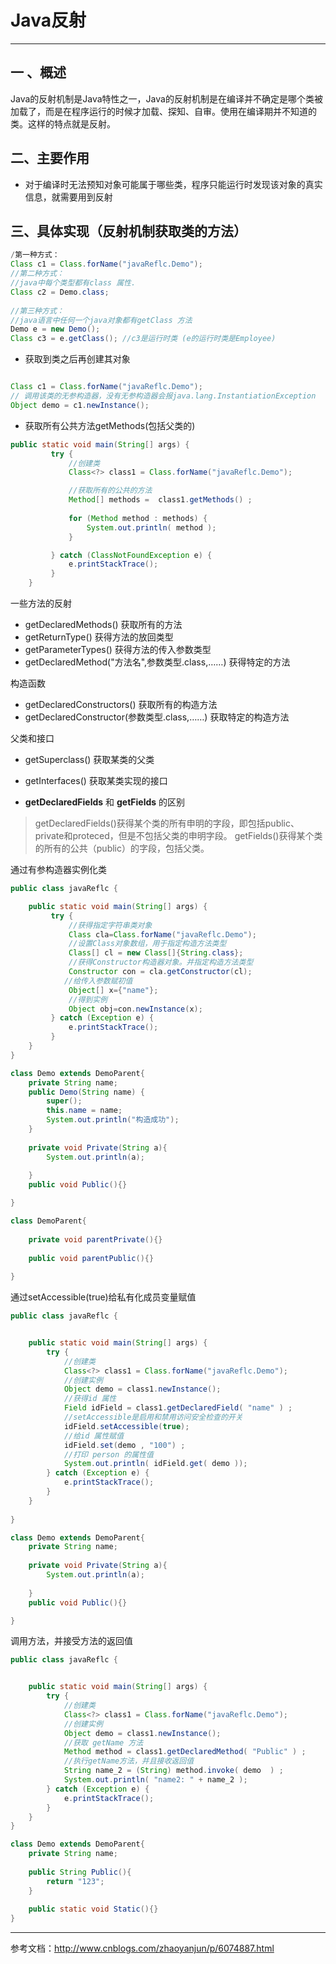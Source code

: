  # Java反射

---
## 一 、概述
  Java的反射机制是Java特性之一，Java的反射机制是在编译并不确定是哪个类被加载了，而是在程序运行的时候才加载、探知、自审。使用在编译期并不知道的类。这样的特点就是反射。

##  二、主要作用
- 对于编译时无法预知对象可能属于哪些类，程序只能运行时发现该对象的真实信息，就需要用到反射


##  三、具体实现（反射机制获取类的方法）

```java
/第一种方式：  
Class c1 = Class.forName("javaReflc.Demo");  
//第二种方式：  
//java中每个类型都有class 属性.  
Class c2 = Demo.class;  
   
//第三种方式：  
//java语言中任何一个java对象都有getClass 方法  
Demo e = new Demo();  
Class c3 = e.getClass(); //c3是运行时类 (e的运行时类是Employee)  

```
- 获取到类之后再创建其对象
```java

Class c1 = Class.forName("javaReflc.Demo"); 
// 调用该类的无参构造器，没有无参构造器会报java.lang.InstantiationException
Object demo = c1.newInstance();

```
- 获取所有公共方法getMethods(包括父类的) 
```java
public static void main(String[] args) {
    	 try {
             //创建类
             Class<?> class1 = Class.forName("javaReflc.Demo");

             //获取所有的公共的方法
             Method[] methods =  class1.getMethods() ;
             
             for (Method method : methods) {
                 System.out.println( method );
             }

         } catch (ClassNotFoundException e) {
             e.printStackTrace();
         }
    }
```
一些方法的反射
- getDeclaredMethods()  获取所有的方法
- getReturnType()  获得方法的放回类型
- getParameterTypes()  获得方法的传入参数类型
- getDeclaredMethod("方法名",参数类型.class,……)  获得特定的方法

构造函数
- getDeclaredConstructors() 获取所有的构造方法
- getDeclaredConstructor(参数类型.class,……) 获取特定的构造方法

父类和接口
- getSuperclass() 获取某类的父类
- getInterfaces() 获取某类实现的接口

- **getDeclaredFields** 和 **getFields** 的区别
> getDeclaredFields()获得某个类的所有申明的字段，即包括public、private和proteced，但是不包括父类的申明字段。
> getFields()获得某个类的所有的公共（public）的字段，包括父类。


通过有参构造器实例化类
```java
public class javaReflc {

    public static void main(String[] args) {
    	 try {
             //获得指定字符串类对象
             Class cla=Class.forName("javaReflc.Demo");
             //设置Class对象数组，用于指定构造方法类型
             Class[] cl = new Class[]{String.class};
             //获得Constructor构造器对象。并指定构造方法类型
             Constructor con = cla.getConstructor(cl);
            //给传入参数赋初值
             Object[] x={"name"};
             //得到实例
             Object obj=con.newInstance(x);
         } catch (Exception e) {
             e.printStackTrace();
         }
    }
}

class Demo extends DemoParent{
    private String name;
    public Demo(String name) {
        super();
        this.name = name;
        System.out.println("构造成功");
    }
    
    private void Private(String a){
    	System.out.println(a);
    	
    }
    public void Public(){}

}

class DemoParent{
	
	private void parentPrivate(){}
	
	public void parentPublic(){}
	
}

```
通过setAccessible(true)给私有化成员变量赋值
```java
public class javaReflc {


    public static void main(String[] args) {
        try {
            //创建类
            Class<?> class1 = Class.forName("javaReflc.Demo");
            //创建实例
            Object demo = class1.newInstance();
            //获得id 属性
            Field idField = class1.getDeclaredField( "name" ) ;
            //setAccessible是启用和禁用访问安全检查的开关
            idField.setAccessible(true);
            //给id 属性赋值
            idField.set(demo , "100") ;
            //打印 person 的属性值
            System.out.println( idField.get( demo ));
        } catch (Exception e) {
            e.printStackTrace();
        }
    }
    
}

class Demo extends DemoParent{
    private String name;
    
    private void Private(String a){
    	System.out.println(a);
    	
    }
    public void Public(){}

}

```
调用方法，并接受方法的返回值
```java
public class javaReflc {


    public static void main(String[] args) {
        try {
        	//创建类
            Class<?> class1 = Class.forName("javaReflc.Demo");
            //创建实例
            Object demo = class1.newInstance();
            //获取 getName 方法
            Method method = class1.getDeclaredMethod( "Public" ) ;
            //执行getName方法，并且接收返回值
            String name_2 = (String) method.invoke( demo  ) ;
            System.out.println( "name2: " + name_2 );
        } catch (Exception e) {
            e.printStackTrace();
        }
    }
}

class Demo extends DemoParent{
    private String name;
    
    public String Public(){
    	return "123";
    }
    
    public static void Static(){}
}
```

----
参考文档：http://www.cnblogs.com/zhaoyanjun/p/6074887.html